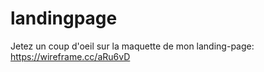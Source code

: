 # landingpage

Jetez un coup d'oeil sur la maquette de mon landing-page: https://wireframe.cc/aRu6vD
